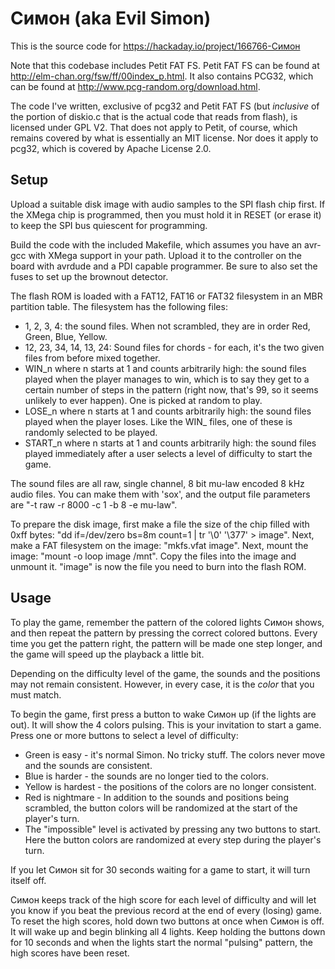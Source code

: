 
# Симон (aka Evil Simon)

This is the source code for https://hackaday.io/project/166766-Симон

Note that this codebase includes Petit FAT FS. Petit FAT FS can be found at http://elm-chan.org/fsw/ff/00index_p.html. It also contains PCG32, which can be found at http://www.pcg-random.org/download.html.

The code I've written, exclusive of pcg32 and Petit FAT FS (but *inclusive* of the portion of diskio.c that is the actual code
that reads from flash), is licensed under GPL V2. That does not apply to Petit, of course, which remains covered by what
is essentially an MIT license. Nor does it apply to pcg32, which is covered by Apache License 2.0.

## Setup

Upload a suitable disk image with audio samples to the SPI flash chip first. If the XMega chip is programmed, then you
must hold it in RESET (or erase it) to keep the SPI bus quiescent for programming.

Build the code with the included Makefile, which assumes you have an avr-gcc with XMega support in your path. Upload
it to the controller on the board with avrdude and a PDI capable programmer. Be sure to also set the fuses to set up the
brownout detector.

The flash ROM is loaded with a FAT12, FAT16 or FAT32 filesystem in an MBR partition table. The filesystem has the following
files:

* 1, 2, 3, 4: the sound files. When not scrambled, they are in order Red, Green, Blue, Yellow.
* 12, 23, 34, 14, 13, 24: Sound files for chords - for each, it's the two given files from before mixed together.
* WIN_n where n starts at 1 and counts arbitrarily high: the sound files played when the player manages to win, which is to say
they get to a certain number of steps in the pattern (right now, that's 99, so it seems unlikely to ever happen). One is picked
at random to play.
* LOSE_n where n starts at 1 and counts arbitrarily high: the sound files played when the player loses. Like the WIN_ files, one
of these is randomly selected to be played.
* START_n where n starts at 1 and counts arbitrarily high: the sound files played immediately after a user selects a level of difficulty to start the game.

The sound files are all raw, single channel, 8 bit mu-law encoded 8 kHz audio files. You can make them with 'sox', and the output
file parameters are "-t raw -r 8000 -c 1 -b 8 -e mu-law".

To prepare the disk image, first make a file the size of the chip filled with 0xff bytes: "dd if=/dev/zero bs=8m count=1 | tr '\0' '\377' > image".
Next, make a FAT filesystem on the image: "mkfs.vfat image". Next, mount the image: "mount -o loop image /mnt". Copy the files into the image and unmount it. "image" is now the file you need to burn into the flash ROM.

## Usage

To play the game, remember the pattern of the colored lights Симон shows, and then repeat the pattern by pressing the
correct colored buttons. Every time you get the pattern right, the pattern will be made one step longer, and the game will
speed up the playback a little bit.

Depending on the difficulty level of the game, the sounds and the positions may not remain consistent. However, in every case,
it is the *color* that you must match.

To begin the game, first press a button to wake Симон up (if the lights are out). It will show the 4 colors pulsing. This is your invitation to start a game. Press one or more
buttons to select a level of difficulty:

* Green is easy - it's normal Simon. No tricky stuff. The colors never move and the sounds are consistent.
* Blue is harder - the sounds are no longer tied to the colors.
* Yellow is hardest - the positions of the colors are no longer consistent.
* Red is nightmare - In addition to the sounds and positions being scrambled, the button colors
will be randomized at the start of the player's turn.
* The "impossible" level is activated by pressing any two buttons to start. Here the button colors are
randomized at every step during the player's turn.

If you let Симон sit for 30 seconds waiting for a game to start, it will turn itself off.

Симон keeps track of the high score for each level of difficulty and will let you know if you beat the previous record at the end of every (losing) game. To reset the high scores, hold down two buttons at once when Симон is off. It will wake up and begin blinking all 4 lights. Keep holding the buttons down for 10 seconds and when the lights start the normal "pulsing" pattern, the high scores have been reset.


